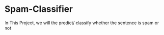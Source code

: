 # Spam-Classifier
In This Project, we will the predict/ classify whether the sentence is spam or not
